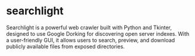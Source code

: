 # searchlight
Searchlight is a powerful web crawler built with Python and Tkinter, designed to use Google Dorking for discovering open server indexes. With a user-friendly GUI, it allows users to search, preview, and download publicly available files from exposed directories.
